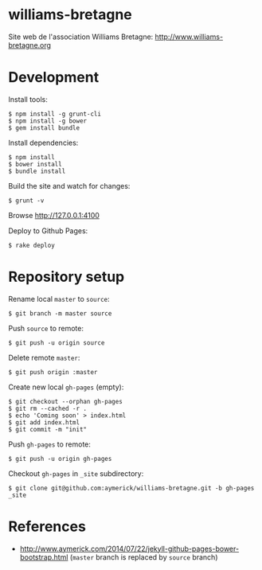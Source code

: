 williams-bretagne
=================

Site web de l'association Williams Bretagne: <http://www.williams-bretagne.org>


Development
===========

Install tools:

    $ npm install -g grunt-cli
    $ npm install -g bower
    $ gem install bundle

Install dependencies:

    $ npm install
    $ bower install
    $ bundle install

Build the site and watch for changes:

    $ grunt -v

Browse <http://127.0.0.1:4100>

Deploy to Github Pages:

    $ rake deploy


Repository setup
================

Rename local `master` to `source`:

    $ git branch -m master source

Push `source` to remote:

    $ git push -u origin source

Delete remote `master`:

    $ git push origin :master

Create new local `gh-pages` (empty):

    $ git checkout --orphan gh-pages
    $ git rm --cached -r .
    $ echo 'Coming soon' > index.html
    $ git add index.html
    $ git commit -m "init"

Push `gh-pages` to remote:

    $ git push -u origin gh-pages

Checkout `gh-pages` in `_site` subdirectory:

    $ git clone git@github.com:aymerick/williams-bretagne.git -b gh-pages _site


References
==========

- <http://www.aymerick.com/2014/07/22/jekyll-github-pages-bower-bootstrap.html> (`master` branch is replaced by `source` branch)
